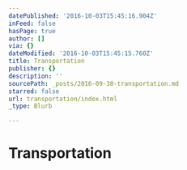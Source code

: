 ```yaml
---
datePublished: '2016-10-03T15:45:16.904Z'
inFeed: false
hasPage: true
author: []
via: {}
dateModified: '2016-10-03T15:45:15.760Z'
title: Transportation
publisher: {}
description: ''
sourcePath: _posts/2016-09-30-transportation.md
starred: false
url: transportation/index.html
_type: Blurb

---
```

# Transportation